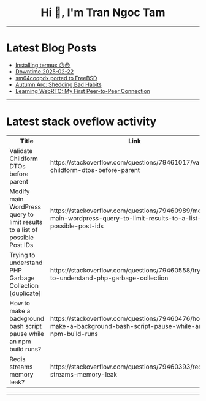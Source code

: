 <h1 align="center">Hi 👋, I'm Tran Ngoc Tam</h1>

---

# Latest Blog Posts 
<!-- BLOG-POST-LIST:START -->
- [Installing termux 😞😞](https://dev.to/jabane_sumac_a811ddd0cdfa/installing-termux-1412)
- [Downtime 2025-02-22](https://dev.to/jonasbn/downtime-5gn7)
- [sm64coopdx ported to FreeBSD](https://dev.to/mprog10/sm64coopdx-ported-to-freebsd-3gmd)
- [Autumn Arc: Shedding Bad Habits](https://dev.to/ntombizakhona/autumn-arc-shedding-bad-habits-2i8e)
- [Learning WebRTC: My First Peer-to-Peer Connection](https://dev.to/abhijay_yadav_712e10ab036/learning-webrtc-my-first-peer-to-peer-connection-5eg4)
<!-- BLOG-POST-LIST:END -->

---

# Latest stack oveflow activity
<table>
  <tr><th>Title</th><th>Link</th></tr>
  <!-- STACKOVERFLOW:START --><tr><td>Validate Childform DTOs before parent</td><td>https://stackoverflow.com/questions/79461017/validate-childform-dtos-before-parent</td></tr><tr><td>Modify main WordPress query to limit results to a list of possible Post IDs</td><td>https://stackoverflow.com/questions/79460989/modify-main-wordpress-query-to-limit-results-to-a-list-of-possible-post-ids</td></tr><tr><td>Trying to understand PHP Garbage Collection [duplicate]</td><td>https://stackoverflow.com/questions/79460558/trying-to-understand-php-garbage-collection</td></tr><tr><td>How to make a background bash script pause while an npm build runs?</td><td>https://stackoverflow.com/questions/79460476/how-to-make-a-background-bash-script-pause-while-an-npm-build-runs</td></tr><tr><td>Redis streams memory leak?</td><td>https://stackoverflow.com/questions/79460393/redis-streams-memory-leak</td></tr><!-- STACKOVERFLOW:END -->
</table>

---


